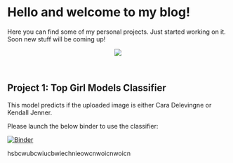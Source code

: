 # Hello and welcome to my blog!


Here you can find some of my personal projects. Just started working on it. Soon new stuff will be coming up! 

<p align="center">
  <img src="https://media.giphy.com/media/Ka2V8MODoM7vrUd7hm/giphy.gif">
</p>

&nbsp;

## Project 1: Top Girl Models Classifier

This model predicts if the uploaded image is either Cara Delevingne or Kendall Jenner.

Please launch the below binder to use the classifier:

[![Binder](https://mybinder.org/badge_logo.svg)](https://mybinder.org/v2/gh/bpeel26/girl_models_classifier/HEAD?filepath=voila%2Frender%2Fgirl_models_classifier.ipynb)

hsbcwubcwiucbwiechnieowcnwoicnwoicn


